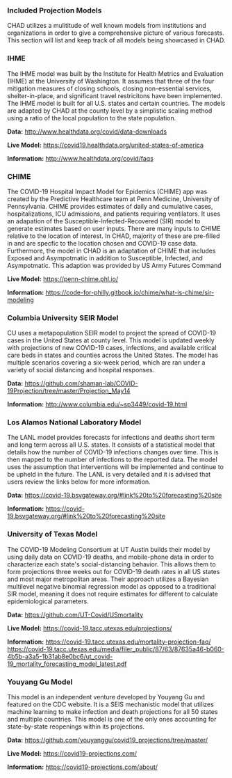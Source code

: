 ### Included Projection Models

CHAD utilizes a mulititude of well known models from institutions and organizations in order to give a comprehensive picture of various forecasts. This section will list and keep track of all models being showcased in CHAD. 


### IHME

The IHME model was built by the Institute for Health Metrics and Evaluation (IHME) at the University of Washington. It assumes that three of the four mitigation measures of closing schools, closing non-essential services, shelter-in-place, and significant travel
restricitons have been implemented. The IHME model is built for all U.S. states and certain countries. The models are adapted by CHAD at the county level by a simplistic scaling method using a ratio of the local population to the state population. 

**Data:**
http://www.healthdata.org/covid/data-downloads

**Live Model:**
https://covid19.healthdata.org/united-states-of-america

**Information:**
http://www.healthdata.org/covid/faqs

### CHIME

The COVID-19 Hospital Impact Model for Epidemics (CHIME) app was created by the Predictive Healthcare team at Penn Medicine, University of Pennsylvania. CHIME provides estimates of daily and cumulative cases, hospitalizations, ICU admissions, and patients
requiring ventilators. It uses an adapation of the Susceptible-Infected-Recovered (SIR) model to generate estimates based on user inputs. There are many inputs to CHIME relative to the location of interest. In CHAD, majority of these are pre-filled in and are specfic to the location chosen and COVID-19 case data. Furthermore, the model in CHAD is an adaptation of CHIME that includes Exposed and Asympotmatic in addition to Susceptible, Infected, and Asympotmatic. This adaption was provided by US Army Futures Command

**Live Model:**
https://penn-chime.phl.io/

**Information:**
https://code-for-philly.gitbook.io/chime/what-is-chime/sir-modeling

### Columbia University SEIR Model

CU uses a metapopulation SEIR model to project the spread of COVID-19 cases in the United States at county level. This model is updated weekly with projections of new COVID-19 cases, infections, and available critical care beds in states and counties across the United States. The model has multiple scenarios covering a six-week period, which are ran under a variety of social distancing and hospital responses.

**Data:**
https://github.com/shaman-lab/COVID-19Projection/tree/master/Projection_May14

**Information:**
http://www.columbia.edu/~sp3449/covid-19.html

### Los Alamos National Laboratory Model

The LANL model provides forecasts for infections and deaths short term and long term across all U.S. states. It consists of a statistical model that details how the number of COVID-19 infections changes over time. This is then mapped to the number of infections to the reported data. The model uses the assumption that interventions will be implemented and continue to be upheld in the future. The LANL is very detailed and it is advised that users review the links below for more information.

**Data:**
https://covid-19.bsvgateway.org/#link%20to%20forecasting%20site

**Information:**
https://covid-19.bsvgateway.org/#link%20to%20forecasting%20site

### University of Texas Model

The COVID-19 Modeling Consortium at UT Austin builds their model by using daily data on COVID-19 deaths, and mobile-phone data in order to characterize each state's social-distancing behavior. This allows them to form projections three weeks out for COVID-19 death rates in all US states and most major metropolitan areas. Their approach utilizes a Bayesian multilevel negative binomial regression model as opposed to a traditional SIR model, meaning it does not require estimates for different to calculate epidemiological parameters.

**Data:**
https://github.com/UT-Covid/USmortality

**Live Model:**
https://covid-19.tacc.utexas.edu/projections/

**Information:**
https://covid-19.tacc.utexas.edu/mortality-projection-faq/
https://covid-19.tacc.utexas.edu/media/filer_public/87/63/87635a46-b060-4b5b-a3a5-1b31ab8e0bc6/ut_covid-19_mortality_forecasting_model_latest.pdf

### Youyang Gu Model

This model is an independent venture developed by Youyang Gu and featured on the CDC website. It is a SEIS mechanistic model that utilizes machine learning to make infection and death projections for all 50 states and multiple countries. This model is one of the only ones accounting for state-by-state reopenings within its projections.

**Data:**
https://github.com/youyanggu/covid19_projections/tree/master/

**Live Model:**
https://covid19-projections.com/

**Information:**
https://covid19-projections.com/about/



